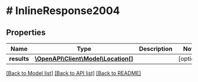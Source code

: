 # # InlineResponse2004

## Properties

Name | Type | Description | Notes
------------ | ------------- | ------------- | -------------
**results** | [**\OpenAPI\Client\Model\Location[]**](Location.md) |  | [optional]

[[Back to Model list]](../../README.md#models) [[Back to API list]](../../README.md#endpoints) [[Back to README]](../../README.md)

